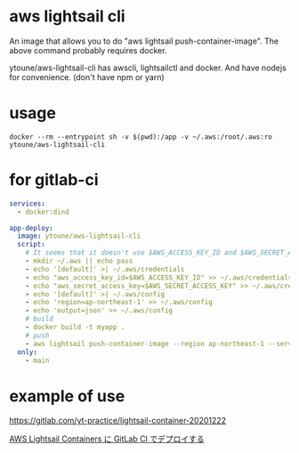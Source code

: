 # aws lightsail cli

An image that allows you to do "aws lightsail push-container-image".
The above command probably requires docker.

ytoune/aws-lightsail-cli has awscli, lightsailctl and docker.
And have nodejs for convenience. (don't have npm or yarn)

# usage

```shell
docker --rm --entrypoint sh -v $(pwd):/app -v ~/.aws:/root/.aws:ro ytoune/aws-lightsail-cli
```

# for gitlab-ci

```yml
services:
  - docker:dind

app-deploy:
  image: ytoune/aws-lightsail-cli
  script:
    # It seems that it doesn't use $AWS_ACCESS_KEY_ID and $AWS_SECRET_ACCESS_KEY, so I'm generating ~/.aws/credentials
    - mkdir ~/.aws || echo pass
    - echo '[default]' >| ~/.aws/credentials
    - echo "aws_access_key_id=$AWS_ACCESS_KEY_ID" >> ~/.aws/credentials
    - echo "aws_secret_access_key=$AWS_SECRET_ACCESS_KEY" >> ~/.aws/credentials
    - echo '[default]' >| ~/.aws/config
    - echo 'region=ap-northeast-1' >> ~/.aws/config
    - echo 'output=json' >> ~/.aws/config
    # build
    - docker build -t myapp .
    # push
    - aws lightsail push-container-image --region ap-northeast-1 --service-name ${APP_SERVICE_NAME} --label api --image myapp
  only:
    - main
```

# example of use

https://gitlab.com/yt-practice/lightsail-container-20201222


[AWS Lightsail Containers に GitLab CI でデプロイする](https://zenn.dev/rithmety/articles/20201224-lightsail-containers)